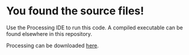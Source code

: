 # You found the source files!
Use the Processing IDE to run this code. A compiled executable can be found elsewhere in this repository. 

Processing can be downloaded [here](https://processing.org/).
